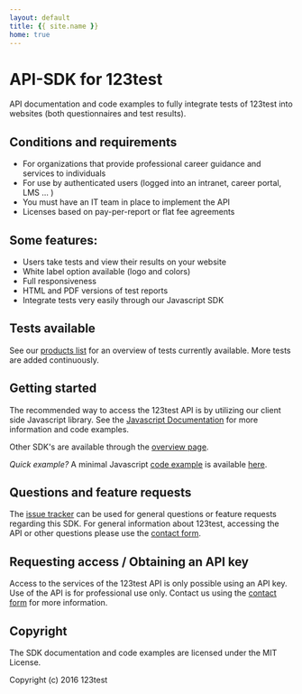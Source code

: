 ```yaml
---
layout: default
title: {{ site.name }}
home: true
---
```


# API-SDK for 123test
API documentation and code examples to fully integrate tests of 123test into websites (both questionnaires and test results).

## Conditions and requirements
- For organizations that provide professional career guidance and services to individuals
- For use by authenticated users (logged into an intranet, career portal, LMS … )
- You must have an IT team in place to implement the API
- Licenses based on pay-per-report or flat fee agreements

## Some features:
- Users take tests and view their results on your website
- White label option available (logo and colors)
- Full responsiveness
- HTML and PDF versions of test reports
- Integrate tests very easily through our Javascript SDK

## Tests available
See our [products list](products) for an overview of tests currently available. More tests are added continuously.

## Getting started
The recommended way to access the 123test API is by utilizing our client side Javascript library. See the [Javascript Documentation](js) for more information and code examples.

Other SDK's are available through the [overview page](overview).

*Quick example?* A minimal Javascript [code example](js/examples/full-example) is available [here](js/examples/full-example).

## Questions and feature requests

The [issue tracker](https://github.com/123test/api-sdk/issues) can be used for general questions or feature requests regarding this SDK. For general information about 123test, accessing the API or other questions please use the [contact form](https://www.123test.com/contact/).

## Requesting access / Obtaining an API key

Access to the services of the 123test API is only possible using an API key. Use of the API is for professional use only. Contact us using the [contact form](https://www.123test.com/contact/) for more information.

## Copyright

The SDK documentation and code examples are licensed under the MIT License.

Copyright (c) 2016 123test
